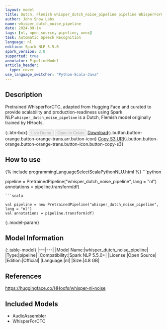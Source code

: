 ```yaml
---
layout: model
title: Dutch, Flemish whisper_dutch_noise_pipeline pipeline WhisperForCTC from HHoofs
author: John Snow Labs
name: whisper_dutch_noise_pipeline
date: 2024-09-14
tags: [nl, open_source, pipeline, onnx]
task: Automatic Speech Recognition
language: nl
edition: Spark NLP 5.5.0
spark_version: 3.0
supported: true
annotator: PipelineModel
article_header:
  type: cover
use_language_switcher: "Python-Scala-Java"
---
```


## Description

Pretrained WhisperForCTC, adapted from Hugging Face and curated to provide scalability and production-readiness using Spark NLP.`whisper_dutch_noise_pipeline` is a Dutch, Flemish model originally trained by HHoofs.

{:.btn-box}
<button class="button button-orange" disabled>Live Demo</button>
<button class="button button-orange" disabled>Open in Colab</button>
[Download](https://s3.amazonaws.com/auxdata.johnsnowlabs.com/public/models/whisper_dutch_noise_pipeline_nl_5.5.0_3.0_1726286920689.zip){:.button.button-orange.button-orange-trans.arr.button-icon}
[Copy S3 URI](s3://auxdata.johnsnowlabs.com/public/models/whisper_dutch_noise_pipeline_nl_5.5.0_3.0_1726286920689.zip){:.button.button-orange.button-orange-trans.button-icon.button-copy-s3}

## How to use



<div class="tabs-box" markdown="1">
{% include programmingLanguageSelectScalaPythonNLU.html %}
```python

pipeline = PretrainedPipeline("whisper_dutch_noise_pipeline", lang = "nl")
annotations =  pipeline.transform(df)   

```
```scala

val pipeline = new PretrainedPipeline("whisper_dutch_noise_pipeline", lang = "nl")
val annotations = pipeline.transform(df)

```
</div>

{:.model-param}
## Model Information

{:.table-model}
|---|---|
|Model Name:|whisper_dutch_noise_pipeline|
|Type:|pipeline|
|Compatibility:|Spark NLP 5.5.0+|
|License:|Open Source|
|Edition:|Official|
|Language:|nl|
|Size:|4.8 GB|

## References

https://huggingface.co/HHoofs/whisper-nl-noise

## Included Models

- AudioAssembler
- WhisperForCTC